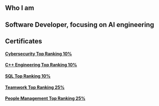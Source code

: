 ## Who I am 
## Software Developer, focusing on AI engineering
## Certificates

#### <a href="https://www.testdome.com/certificates/44dc0cb19ca54b9bb5551560d84fd80a">Cybersecurity Top Ranking 10%</a>
#### <a href="https://www.testdome.com/certificates/7e07d817902e4efa9352cc19be71dbf3">C++ Engineering Top Ranking 10%</a>
#### <a href="https://www.testdome.com/certificates/bbbebd8cc49c4fd8812c84099e8d8a37">SQL Top Ranking 10%</a>
#### <a href="https://www.testdome.com/certificates/b25c9deb517c4e229d224418970632a3">Teamwork Top Ranking 25%</a>
#### <a href="https://www.testdome.com/certificates/134d7315ad404f6798398d5e649df85c">People Management Top Ranking 25%</a>

<!--
**yinyangwarrior0928/yinyangwarrior0928** is a ✨ _special_ ✨ repository because its `README.md` (this file) appears on your GitHub profile.

Here are some ideas to get you started:

- 🔭 I’m currently working on ...
- 🌱 I’m currently learning ...
- 👯 I’m looking to collaborate on ...
- 🤔 I’m looking for help with ...
- 💬 Ask me about ...
- 📫 How to reach me: ...
- 😄 Pronouns: ...
- ⚡ Fun fact: ...
-->
